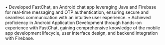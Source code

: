 • Developed FastChat, an Android chat app leveraging Java and Firebase for real-time messaging and OTP authentication, ensuring secure and seamless
communication with an intuitive user experience.
• Achieved proficiency in Android Application Development through hands-on experience with FastChat, gaining comprehensive knowledge of the mobile
app development lifecycle, user interface design, and backend integration with Firebase.
